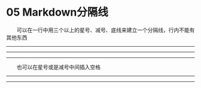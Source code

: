 # 05 Markdown分隔线
&emsp;&emsp;可以在一行中用三个以上的星号、减号、底线来建立一个分隔线，行内不能有其他东西
***
---
___

&emsp;&emsp;也可以在星号或是减号中间插入空格
* * *
- - -